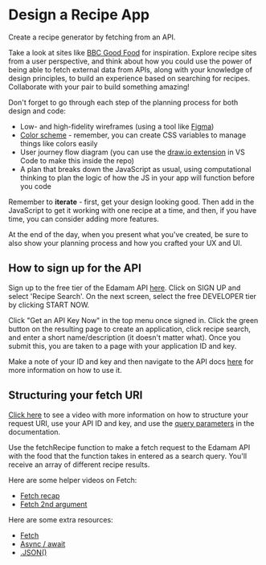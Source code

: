 # Design a Recipe App

Create a recipe generator by fetching from an API.

Take a look at sites like [BBC Good Food](https://www.bbcgoodfood.com/) for inspiration. Explore recipe sites from a user perspective, and think about how you could use the power of being able to fetch external data from APIs, along with your knowledge of design principles, to build an experience based on searching for recipes. Collaborate with your pair to build something amazing!

Don't forget to go through each step of the planning process for both design and code:

- Low- and high-fidelity wireframes (using a tool like [Figma](https://www.figma.com/))
- [Color scheme](https://coolors.co/) - remember, you can create CSS variables to manage things like colors easily
- User journey flow diagram (you can use the [draw.io extension](https://marketplace.visualstudio.com/items?itemName=hediet.vscode-drawio) in VS Code to make this inside the repo)
- A plan that breaks down the JavaScript as usual, using computational thinking to plan the logic of how the JS in your app will function before you code

Remember to **iterate** - first, get your design looking good. Then add in the JavaScript to get it working with one recipe at a time, and then, if you have time, you can consider adding more features.

At the end of the day, when you present what you've created, be sure to also show your planning process and how you crafted your UX and UI.

## How to sign up for the API

Sign up to the free tier of the Edamam API [here](https://developer.edamam.com/). Click on SIGN UP and select 'Recipe Search'. On the next screen, select the free DEVELOPER tier by clicking START NOW.

Click "Get an API Key Now" in the top menu once signed in. Click the green button on the resulting page to create an application, click recipe search, and enter a short name/description (it doesn't matter what). Once you submit this, you are taken to a page with your application ID and key.

Make a note of your ID and key and then navigate to the API docs [here](https://developer.edamam.com/edamam-docs-recipe-api) for more information on how to use it.

## Structuring your fetch URI

[Click here](https://vimeo.com/652563110/91d2e36312) to see a video with more information on how to structure your request URI, use your API ID and key, and use the [query parameters](https://www.semrush.com/blog/url-parameters/) in the documentation.

Use the fetchRecipe function to make a fetch request to the Edamam API with the food that the function takes in entered as a search query. You'll receive an array of different recipe results.

Here are some helper videos on Fetch:
- [Fetch recap](https://vimeo.com/589722883/14ba9fdfa7)
- [Fetch 2nd argument](https://vimeo.com/589722930/c8d58092a2)

Here are some extra resources:
- [Fetch](https://developer.mozilla.org/en-US/docs/Web/API/Fetch_API/Using_Fetch)
- [Async / await](https://developer.mozilla.org/en-US/docs/Learn/JavaScript/Asynchronous/Async_await)
- [.JSON()](https://developer.mozilla.org/en-US/docs/Learn/JavaScript/Objects/JSON)
